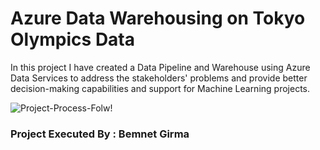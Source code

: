 # Azure Data Warehousing on Tokyo Olympics Data
In this project I have created a Data Pipeline and Warehouse using Azure Data Services to address the stakeholders' problems and provide better decision-making capabilities and support for Machine Learning projects.

![Project-Process-Folw!](https://github.com/bemnetdev/Azure-Data-Warehousing-on-Tokyo-Olympics-Data/assets/95673735/65e37fee-4a34-419b-8be5-d49b39048a76)

### Project Executed By : Bemnet Girma



